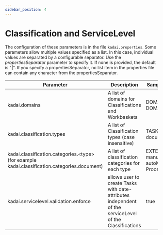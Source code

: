 ```yaml
---
sidebar_position: 4
---
```


# Classification and ServiceLevel

The configuration of these parameters is in the file ```kadai.properties```. Some parameters allow multiple values specified as a list. In this case, individual values are separated by a configurable separator. Use the *propertiesSeparator* parameter to specify it. If none is provided, the default is "|". If you specify a propertiesSeparator, no list item in the properties file can contain any character from the propertiesSeparator.


| Parameter                                                                                          | Description                                                                                             | Sample Value                               |
|----------------------------------------------------------------------------------------------------|---------------------------------------------------------------------------------------------------------|--------------------------------------------|
| kadai.domains                                                                                    | A list of domains for Classifications and Workbaskets                                                   | DOMAIN_C \| DOMAIN_TEST                    |
| kadai.classification.types                                                                       | A list of Classification types (case insensitive)                                                       | TASK \| document                           |
| kadai.classification.categories.\<type\> (for example kadai.classification.categories.document) | A list of classification categories for each type                                                       | EXTERNAL \| manual \| autoMAtic \| Process |
| kadai.servicelevel.validation.enforce                                                            | allows user to create Tasks with date-attributes independent of the serviceLevel of the Classifications | true                                       |
